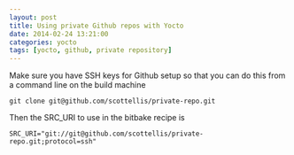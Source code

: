 ```yaml
---
layout: post
title: Using private Github repos with Yocto
date: 2014-02-24 13:21:00
categories: yocto
tags: [yocto, github, private repository]
---
```


Make sure you have SSH keys for Github setup so that you can do this from a
command line on the build machine

    git clone git@github.com/scottellis/private-repo.git


Then the SRC_URI to use in the bitbake recipe is

    SRC_URI="git://git@github.com/scottellis/private-repo.git;protocol=ssh"

